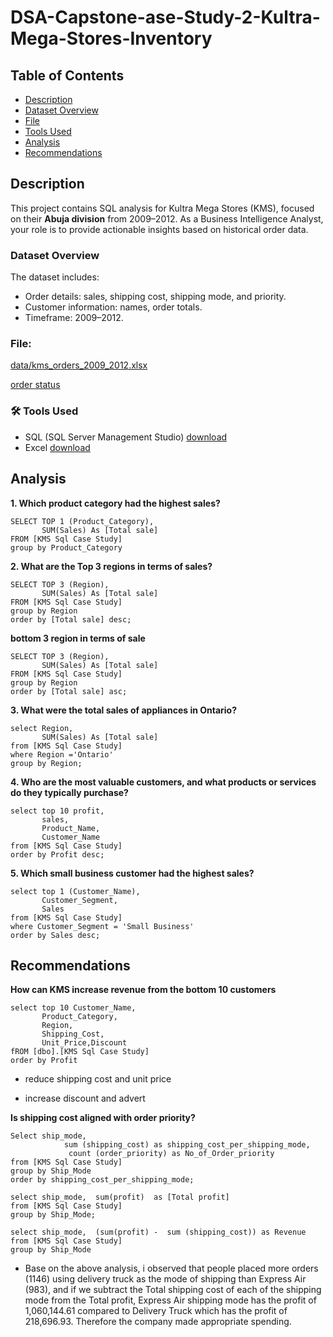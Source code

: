 # DSA-Capstone-ase-Study-2-Kultra-Mega-Stores-Inventory

## Table of Contents
* [Description](Description)
* [Dataset Overview](Dataset-Overview)
* [File](File)
* [Tools Used](Tools-Used)
* [Analysis](Analysis)
* [Recommendations](Recommendations)
## Description
This project contains SQL analysis for Kultra Mega Stores (KMS), focused on their **Abuja division** from 2009–2012. As a Business Intelligence Analyst, your role is to provide actionable insights based on historical order data.

### Dataset Overview

The dataset includes:
- Order details: sales, shipping cost, shipping mode, and priority.
- Customer information: names, order totals.
- Timeframe: 2009–2012.

### File:

[ data/kms_orders_2009_2012.xlsx
](https://github.com/OyewaleA/DSA-Capstone-ase-Study-2-Kultra-Mega-Stores-Inventory/blob/3e0519cdce85ff844df1ae714815c13d39d21bee/KMS%20Sql%20Case%20Study.csv)

[order status](https://github.com/OyewaleA/DSA-Capstone-ase-Study-2-Kultra-Mega-Stores-Inventory/blob/main/Order_Status.csv)

### 🛠 Tools Used

- SQL (SQL Server Management Studio) [download](https://www.microsoft.com/en/sql-server/sql-server-downloads)
- Excel [download](https://microsoft-excel.en.softonic.com/download)

## Analysis

**1. Which product category had the highest sales?**
```
SELECT TOP 1 (Product_Category),
       SUM(Sales) As [Total sale]
FROM [KMS Sql Case Study]
group by Product_Category
```
**2. What are the Top 3 regions in terms of sales?**
```
SELECT TOP 3 (Region),
       SUM(Sales) As [Total sale]
FROM [KMS Sql Case Study]
group by Region
order by [Total sale] desc;
```

**bottom 3 region in terms of sale**
```
SELECT TOP 3 (Region), 
       SUM(Sales) As [Total sale]
FROM [KMS Sql Case Study]
group by Region
order by [Total sale] asc;
```


**3. What were the total sales of appliances in Ontario?**
```
select Region,
       SUM(Sales) As [Total sale]
from [KMS Sql Case Study]
where Region ='Ontario'
group by Region;
```
**4. Who are the most valuable customers, and what products or services do they typically purchase?**
```
select top 10 profit, 
       sales, 
       Product_Name, 
       Customer_Name
from [KMS Sql Case Study]
order by Profit desc;
```

**5. Which small business customer had the highest sales?**

```
select top 1 (Customer_Name),
       Customer_Segment,  
       Sales
from [KMS Sql Case Study]
where Customer_Segment = 'Small Business'
order by Sales desc;
```

## Recommendations
**How can KMS increase revenue from the bottom 10 customers**

```
select top 10 Customer_Name,
       Product_Category,
       Region,
       Shipping_Cost,
       Unit_Price,Discount
fROM [dbo].[KMS Sql Case Study]
order by Profit
```


-  reduce shipping cost and unit price

- increase discount and advert


**Is shipping cost aligned with order priority?**

```
Select ship_mode, 
     		sum (shipping_cost) as shipping_cost_per_shipping_mode, 
		     count (order_priority) as No_of_Order_priority
from [KMS Sql Case Study]
group by Ship_Mode
order by shipping_cost_per_shipping_mode;

select ship_mode,  sum(profit)  as [Total profit]
from [KMS Sql Case Study]
group by Ship_Mode;

select ship_mode,  (sum(profit) -  sum (shipping_cost)) as Revenue
from [KMS Sql Case Study]
group by Ship_Mode
```
- Base on the above analysis, i observed that people placed more orders (1146) using delivery truck as the mode of shipping than Express Air (983),
and if we subtract the Total shipping cost of each of the shipping mode from the Total profit, 
Express Air shipping mode has the profit of 1,060,144.61 compared to Delivery Truck which has the profit of 218,696.93.
Therefore the company made appropriate spending.


